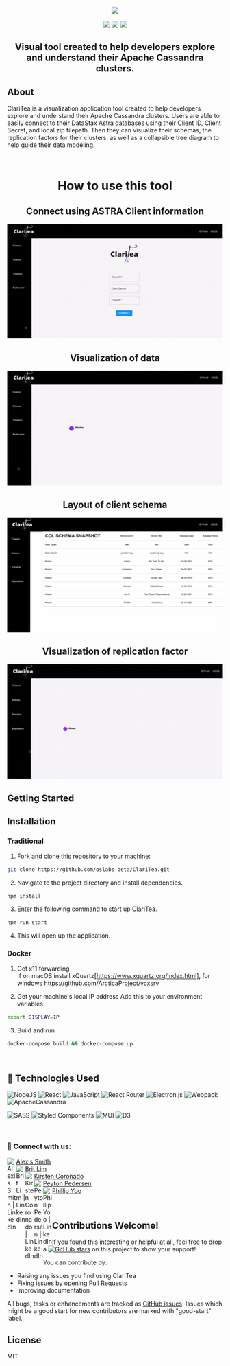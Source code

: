 <p  align="center"><img  src="https://media.giphy.com/media/LnXpLY2qvtU17H5EQD/giphy.gif"></p>
<p  align="center">
<img  src="https://img.shields.io/badge/License-MIT-blue"/>
<img  src="https://img.shields.io/badge/PRs-Welcome-blue"/>
<img  src="https://img.shields.io/badge/Contributions-Welcome-blue"/>
</p>

<h2  align="center">Visual tool created to help developers explore and understand their Apache Cassandra clusters.</h2>

## About 

ClariTea is a visualization application tool created to help developers explore and understand their Apache Cassandra clusters.  Users are able to easily connect to their DataStax Astra databases using their Client ID, Client Secret, and local zip filepath.  Then they can visualize their schemas, the replication factors for their clusters, as well as a collapsible tree diagram to help guide their data modeling.

<br/>

<h1 align="center">How to use this tool</h1>
<h2 align="center">Connect using ASTRA Client information</h2>
<p  align="center"><img  src="https://raw.githubusercontent.com/oslabs-beta/ClariTea/a463a423b7fecb73af25173a474642ea1541292c/src/components/assets/ConnectForm%20(1130%20x%20600%20px).gif"></p>
<h2 align="center">Visualization of data</h2>
<p  align="center"><img  src="https://raw.githubusercontent.com/oslabs-beta/ClariTea/a463a423b7fecb73af25173a474642ea1541292c/src/components/assets/Visualize%20(1130%20x%20600%20px).gif"></p>
<h2 align="center">Layout of client schema</h2>
<p  align="center"><img  src="https://raw.githubusercontent.com/oslabs-beta/ClariTea/a463a423b7fecb73af25173a474642ea1541292c/src/components/assets/Schema%20(1130%20x%20600%20px).png"></p>
<h2 align="center">Visualization of replication factor</h2>
<p  align="center"><img  src="https://raw.githubusercontent.com/oslabs-beta/ClariTea/a463a423b7fecb73af25173a474642ea1541292c/src/components/assets/Replication%20(1130%20x%20600%20px).gif"></p>

## Getting Started

## Installation
### Traditional
1. Fork and clone this repository to your machine:
```sh
git clone https://github.com/oslabs-beta/ClariTea.git
```
2. Navigate to the project directory and install dependencies.
```sh
npm install
```
3. Enter the following command to start up ClariTea.
```sh
npm run start
```
4. This will open up the application.
### Docker  
1. Get x11 forwarding  
If on macOS install xQuartz[https://www.xquartz.org/index.html], for windows https://github.com/ArcticaProject/vcxsrv  

2. Get your machine's local IP address
Add this to your environment variables  
```bash  
export DISPLAY=IP  
```
3. Build and run  
```bash  
docker-compose build && docker-compose up  
```

<br />

## 💼 Technologies Used

![NodeJS](https://img.shields.io/badge/node.js-6DA55F?style=for-the-badge&logo=node.js&logoColor=white)
![React](https://img.shields.io/badge/react-%2320232a.svg?style=for-the-badge&logo=react&logoColor=%2361DAFB)
![JavaScript](https://img.shields.io/badge/javascript-%23323330.svg?style=for-the-badge&logo=javascript&logoColor=%23F7DF1E)
![React Router](https://img.shields.io/badge/React_Router-CA4245?style=for-the-badge&logo=react-router&logoColor=white)
![Electron.js](https://img.shields.io/badge/Electron-191970?style=for-the-badge&logo=Electron&logoColor=white)
![Webpack](https://img.shields.io/badge/webpack-%238DD6F9.svg?style=for-the-badge&logo=webpack&logoColor=black)
![ApacheCassandra](https://img.shields.io/badge/cassandra-%231287B1.svg?style=for-the-badge&logo=apache-cassandra&logoColor=white)

 
![SASS](https://img.shields.io/badge/SASS-hotpink.svg?style=for-the-badge&logo=SASS&logoColor=white)
![Styled Components](https://img.shields.io/badge/styled--components-DB7093?style=for-the-badge&logo=styled-components&logoColor=white)
![MUI](https://img.shields.io/badge/MUI-%230081CB.svg?style=for-the-badge&logo=material-ui&logoColor=white)
![D3](https://camo.githubusercontent.com/b6bc98f08c1372a51191e0e6b4fb7671c8f8980243646b7cedb6c4a5239611b1/68747470733a2f2f696d672e736869656c64732e696f2f62616467652f44332e6a732532302d2532334244353335302e7376673f267374796c653d666f722d7468652d6261646765266c6f676f3d44332e6a73266c6f676f436f6c6f723d463941303343)
 
</br>

### 🤝 Connect with us:
[Alexis Smith](https://github.com/lexlexsquared) <a href="https://www.linkedin.com/in/atsmith29/"><img align="left" src="https://raw.githubusercontent.com/yushi1007/yushi1007/main/images/linkedin.svg" alt="Alexis Smith | LinkedIn" width="21px"/></a></br>
[Brit Lim](https://github.com/britlim)<a href="https://www.linkedin.com/in/brit-lim/"><img align="left" src="https://raw.githubusercontent.com/yushi1007/yushi1007/main/images/linkedin.svg" alt="Brit Lim | LinkedIn" width="21px"/></a></br>
[Kirsten Coronado](https://github.com/helloblair) <a href="https://www.linkedin.com/in/kirstencoronado/"><img align="left" src="https://raw.githubusercontent.com/yushi1007/yushi1007/main/images/linkedin.svg" alt="Kirsten Coronado | LinkedIn" width="21px"/></a></br>
[Peyton Pedersen](https://github.com/peyton333) <a href="https://www.linkedin.com/in/peyton-pedersen-b6019a1a6/"><img align="left" src="https://raw.githubusercontent.com/yushi1007/yushi1007/main/images/linkedin.svg" alt="Peyton Pedersen | LinkedIn" width="21px"/></a></br>
 [Phillip Yoo](https://github.com/yoophillip) <a href="https://www.linkedin.com/in/phillipyoo218"><img align="left" src="https://raw.githubusercontent.com/yushi1007/yushi1007/main/images/linkedin.svg" alt="Phillip Yoo | LinkedIn" width="21px"/></a></br>


</br>

## Contributions Welcome!

If you found this interesting or helpful at all, feel free to drop a [![GitHub stars](https://img.shields.io/github/stars/oslabs-beta/clariTea?style=social&label=Star&)](https://github.com/oslabs-beta/clariTea/stargazers) on this project to show your support!

You can contribute by:

* Raising any issues you find using ClariTea
* Fixing issues by opening Pull Requests
* Improving documentation

All bugs, tasks or enhancements are tracked as <a href="https://github.com/oslabs-beta/ClariTea/issues">GitHub issues</a>. Issues which might be a good start for new contributors are marked with "good-start" label.

## License
MIT
